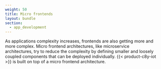 ```yaml
---
weight: 50
title: Micro frontends
layout: bundle
section: 
  - app_development
---
```


As applications complexity increases, frontends are also getting more and more complex. Micro frontend architectures, like microservice architectures, try to reduce the complexity by defining smaller and loosely coupled components that can be deployed individually. {{< product-c8y-iot >}} is built on top of a micro frontend architecture.
